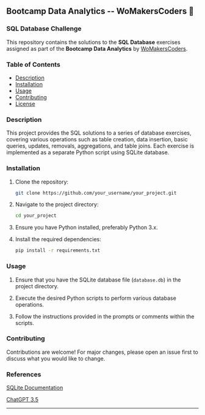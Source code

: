 ## Bootcamp Data Analytics -- WoMakersCoders 🦋

### SQL Database Challenge

This repository contains the solutions to the **SQL Database** exercises assigned as part of the **Bootcamp Data Analytics** by [WoMakersCoders](https://womakerscode.org/data-analytics/).

### Table of Contents

- [Description](#description)
- [Installation](#installation)
- [Usage](#usage)
- [Contributing](#contributing)
- [License](#license)

### Description

This project provides the SQL solutions to a series of database exercises, covering various operations such as table creation, data insertion, basic queries, updates, removals, aggregations, and table joins. Each exercise is implemented as a separate Python script using SQLite database.

### Installation

1. Clone the repository:

    ```bash
    git clone https://github.com/your_username/your_project.git
    ```

2. Navigate to the project directory:

    ```bash
    cd your_project
    ```

3. Ensure you have Python installed, preferably Python 3.x.

4. Install the required dependencies:

    ```bash
    pip install -r requirements.txt
    ```

### Usage

1. Ensure that you have the SQLite database file (`database.db`) in the project directory.

2. Execute the desired Python scripts to perform various database operations.

3. Follow the instructions provided in the prompts or comments within the scripts.

### Contributing

Contributions are welcome! For major changes, please open an issue first to discuss what you would like to change.

### References

[SQLite Documentation](https://www.sqlite.org/docs.html)

[ChatGPT 3.5](https://chat.openai.com/)

---